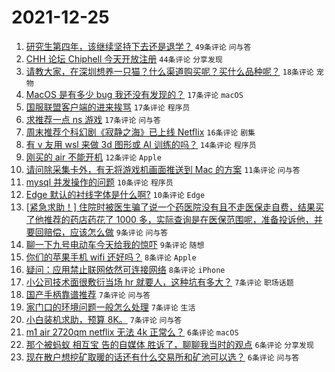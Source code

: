 # 2021-12-25

1. [研究生第四年，该继续坚持下去还是退学？](https://www.v2ex.com/t/824377) `49条评论` `问与答`
1. [CHH 论坛 Chiphell 今天开放注册](https://www.v2ex.com/t/824347) `44条评论` `分享发现`
1. [请教大家，在深圳想养一只猫？什么渠道购买呢？买什么品种呢？](https://www.v2ex.com/t/824383) `18条评论` `宠物`
1. [MacOS 是有多少 bug 我还没有发现的？](https://www.v2ex.com/t/824390) `17条评论` `macOS`
1. [国服联盟客户端的进来挨骂](https://www.v2ex.com/t/824375) `17条评论` `程序员`
1. [求推荐一点 ns 游戏](https://www.v2ex.com/t/824344) `17条评论` `问与答`
1. [周末推荐个科幻剧《寂静之海》已上线 Netflix](https://www.v2ex.com/t/824364) `16条评论` `剧集`
1. [有 v 友用 wsl 来做 3d 图形或 AI 训练的吗？](https://www.v2ex.com/t/824356) `14条评论` `程序员`
1. [刚买的 air 不能开机](https://www.v2ex.com/t/824372) `12条评论` `Apple`
1. [请问除采集卡外，有无将游戏机画面推送到 Mac 的方案](https://www.v2ex.com/t/824362) `11条评论` `问与答`
1. [mysql 并发操作的问题](https://www.v2ex.com/t/824363) `10条评论` `程序员`
1. [Edge 默认的衬线字体是什么啊?](https://www.v2ex.com/t/824357) `10条评论` `Edge`
1. [[紧急求助！] 住院时被医生骗了说一个药医院没有且不走医保走自费，结果买了他推荐的药店药花了 1000 多，实际查询是在医保范围呢，准备投诉他，并要回赔偿，应该怎么做](https://www.v2ex.com/t/824386) `9条评论` `问与答`
1. [聊一下九号电动车今天给我的惊吓](https://www.v2ex.com/t/824374) `9条评论` `随想`
1. [你们的苹果手机 wifi 还好吗？](https://www.v2ex.com/t/824361) `8条评论` `Apple`
1. [疑问：应用禁止联网依然可连接网络](https://www.v2ex.com/t/824348) `8条评论` `iPhone`
1. [小公司技术面很敷衍当场 hr 就要人，这种坑有多大？](https://www.v2ex.com/t/824378) `7条评论` `职场话题`
1. [国产手柄靠谱推荐](https://www.v2ex.com/t/824373) `7条评论` `问与答`
1. [家门口的环境问题一般怎么处理](https://www.v2ex.com/t/824366) `7条评论` `生活`
1. [小白装机求助，预算 8K。](https://www.v2ex.com/t/824353) `7条评论` `问与答`
1. [m1 air 2720qm netflix 无法 4k 正常么？](https://www.v2ex.com/t/824376) `6条评论` `macOS`
1. [那个被蚂蚁 相互宝 告的自媒体 胜诉了，聊聊我当时的观点](https://www.v2ex.com/t/824367) `6条评论` `分享发现`
1. [现在散户想挖矿取暖的话还有什么交易所和矿池可以选？](https://www.v2ex.com/t/824352) `6条评论` `问与答`
